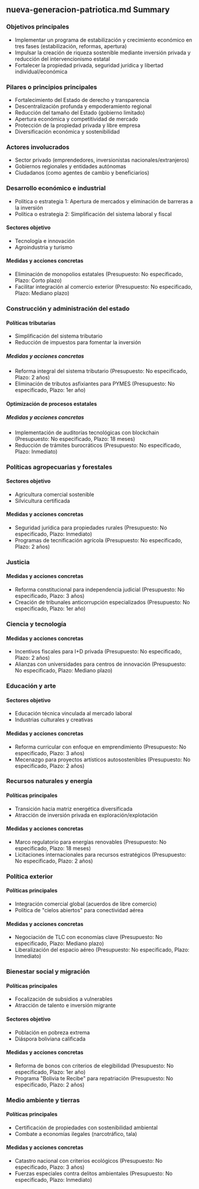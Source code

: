 ## nueva-generacion-patriotica.md Summary
### Objetivos principales
- Implementar un programa de estabilización y crecimiento económico en tres fases (estabilización, reformas, apertura)
- Impulsar la creación de riqueza sostenible mediante inversión privada y reducción del intervencionismo estatal
- Fortalecer la propiedad privada, seguridad jurídica y libertad individual/económica

### Pilares o principios principales
- Fortalecimiento del Estado de derecho y transparencia
- Descentralización profunda y empoderamiento regional
- Reducción del tamaño del Estado (gobierno limitado)
- Apertura económica y competitividad de mercado
- Protección de la propiedad privada y libre empresa
- Diversificación económica y sostenibilidad

### Actores involucrados
- Sector privado (emprendedores, inversionistas nacionales/extranjeros)
- Gobiernos regionales y entidades autónomas
- Ciudadanos (como agentes de cambio y beneficiarios)

### Desarrollo económico e industrial
- Política o estrategia 1: Apertura de mercados y eliminación de barreras a la inversión
- Política o estrategia 2: Simplificación del sistema laboral y fiscal

#### Sectores objetivo
- Tecnología e innovación
- Agroindustria y turismo

#### Medidas y acciones concretas
- Eliminación de monopolios estatales (Presupuesto: No especificado, Plazo: Corto plazo)
- Facilitar integración al comercio exterior (Presupuesto: No especificado, Plazo: Mediano plazo)

### Construcción y administración del estado

#### Políticas tributarias
- Simplificación del sistema tributario
- Reducción de impuestos para fomentar la inversión

##### Medidas y acciones concretas
- Reforma integral del sistema tributario (Presupuesto: No especificado, Plazo: 2 años)
- Eliminación de tributos asfixiantes para PYMES (Presupuesto: No especificado, Plazo: 1er año)

#### Optimización de procesos estatales

##### Medidas y acciones concretas
- Implementación de auditorías tecnológicas con blockchain (Presupuesto: No especificado, Plazo: 18 meses)
- Reducción de trámites burocráticos (Presupuesto: No especificado, Plazo: Inmediato)

### Políticas agropecuarias y forestales

#### Sectores objetivo
- Agricultura comercial sostenible
- Silvicultura certificada

#### Medidas y acciones concretas
- Seguridad jurídica para propiedades rurales (Presupuesto: No especificado, Plazo: Inmediato)
- Programas de tecnificación agrícola (Presupuesto: No especificado, Plazo: 2 años)

### Justicia

#### Medidas y acciones concretas
- Reforma constitucional para independencia judicial (Presupuesto: No especificado, Plazo: 3 años)
- Creación de tribunales anticorrupción especializados (Presupuesto: No especificado, Plazo: 1er año)

### Ciencia y tecnología

#### Medidas y acciones concretas
- Incentivos fiscales para I+D privada (Presupuesto: No especificado, Plazo: 2 años)
- Alianzas con universidades para centros de innovación (Presupuesto: No especificado, Plazo: Mediano plazo)

### Educación y arte

#### Sectores objetivo
- Educación técnica vinculada al mercado laboral
- Industrias culturales y creativas

#### Medidas y acciones concretas
- Reforma curricular con enfoque en emprendimiento (Presupuesto: No especificado, Plazo: 3 años)
- Mecenazgo para proyectos artísticos autosostenibles (Presupuesto: No especificado, Plazo: 2 años)

### Recursos naturales y energía

#### Políticas principales
- Transición hacia matriz energética diversificada
- Atracción de inversión privada en exploración/explotación

#### Medidas y acciones concretas
- Marco regulatorio para energías renovables (Presupuesto: No especificado, Plazo: 18 meses)
- Licitaciones internacionales para recursos estratégicos (Presupuesto: No especificado, Plazo: 2 años)

### Política exterior

#### Políticas principales
- Integración comercial global (acuerdos de libre comercio)
- Política de "cielos abiertos" para conectividad aérea

#### Medidas y acciones concretas
- Negociación de TLC con economías clave (Presupuesto: No especificado, Plazo: Mediano plazo)
- Liberalización del espacio aéreo (Presupuesto: No especificado, Plazo: Inmediato)

### Bienestar social y migración

#### Políticas principales    
- Focalización de subsidios a vulnerables
- Atracción de talento e inversión migrante

#### Sectores objetivo
- Población en pobreza extrema
- Diáspora boliviana calificada

#### Medidas y acciones concretas
- Reforma de bonos con criterios de elegibilidad (Presupuesto: No especificado, Plazo: 1er año)
- Programa "Bolivia te Recibe" para repatriación (Presupuesto: No especificado, Plazo: 2 años)

### Medio ambiente y tierras

#### Políticas principales    
- Certificación de propiedades con sostenibilidad ambiental
- Combate a economías ilegales (narcotráfico, tala)

#### Medidas y acciones concretas
- Catastro nacional con criterios ecológicos (Presupuesto: No especificado, Plazo: 3 años)
- Fuerzas especiales contra delitos ambientales (Presupuesto: No especificado, Plazo: Inmediato)